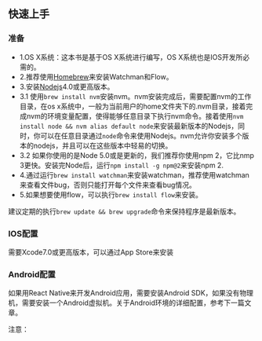 ## 快速上手 ##

### 准备 ###
* 1.OS X系统：这本书是基于OS X系统进行编写，OS X系统也是IOS开发所必需的。
* 2.推荐使用[Homebrew](1)来安装Watchman和Flow。
* 3.安装[Nodejs]()4.0或更高版本。
* 3.1 使用```brew install nvm```安装nvm。nvm安装完成后，需要配置nvm的工作目录，在os x系统中，一般为当前用户的home文件夹下的.nvm目录，接着完成nvm的环境变量配置，使得能够任意目录下执行nvm命令。接着使用```nvm install node && nvm alias default node```来安装最新版本的Nodejs，同时，你可以在任意目录通过```node```命令来使用Nodejs。nvm允许你安装多个版本的nodejs，并且可以在这些版本中轻易的切换。
* 3.2 如果你使用的是Node 5.0或是更新的，我们推荐你使用npm 2，它比nmp 3更快。安装完Node后，运行```npm install -g npm@2```来安装npm 2.
* 4.通过运行```brew install watchman```来安装watchman，推荐使用watchman来查看文件bug，否则只能打开每个文件来查看bug情况。
* 5.如果想要使用flow，可以执行```brew install flow```来安装。

建议定期的执行```brew update && brew upgrade```命令来保持程序是最新版本。

### IOS配置 ###
需要Xcode7.0或更高版本，可以通过App Store来安装

### Android配置 ###
如果用React Native来开发Android应用，需要安装Android SDK，如果没有物理机，需要安装一个Android虚拟机。关于Android环境的详细配置，参考下一篇文章。

注意：